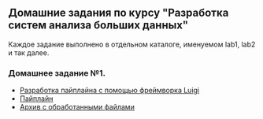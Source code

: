 ## Домашние задания по курсу "Разработка систем анализа больших данных"

Каждое задание выполнено в отдельном каталоге, именуемом lab1, lab2 и так далее.

### Домашнее задание №1.
 - [Разработка пайплайна с помощью фреймворка Luigi](https://github.com/Losyash/dbdas_i_hw/tree/master/lab_1)
 - [Пайплайн](https://github.com/Losyash/dbdas_i_hw/blob/master/lab_1/pipeline.py)
 - [Архив с обработанными файлами](https://github.com/Losyash/dbdas_i_hw/blob/master/lab_1/data/GSE68849.zip)